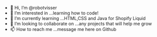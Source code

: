- 👋 Hi, I’m @robotvisser
- 👀 I’m interested in ...learning how to code!
- 🌱 I’m currently learning ...HTML,CSS and Java for Shopify Liquid
- 💞️ I’m looking to collaborate on ...any projects that will help me grow
- 📫 How to reach me ...message me here on Github

<!---
robotvisser/robotvisser is a ✨ special ✨ repository because its `README.md` (this file) appears on your GitHub profile.
You can click the Preview link to take a look at your changes.
--->
